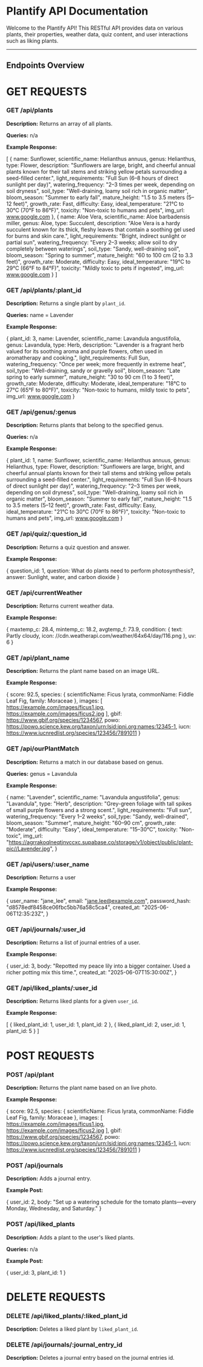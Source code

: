 # Plantify API Documentation

Welcome to the Plantify API! This RESTful API provides data on various plants, their properties, weather data, quiz content, and user interactions such as liking plants.

---

## Endpoints Overview

# GET REQUESTS

### GET /api/plants

**Description:** Returns an array of all plants.

**Queries:** n/a

**Example Response:**

[
{
name: Sunflower,
scientific_name: Helianthus annuus,
genus: Helianthus,
type: Flower,
description: "Sunflowers are large, bright, and cheerful annual plants known for their tall stems and striking yellow petals surrounding a seed-filled center.",
light_requirements: "Full Sun (6–8 hours of direct sunlight per day)",
watering_frequency: "2–3 times per week, depending on soil dryness",
soil_type: "Well-draining, loamy soil rich in organic matter",
bloom_season: "Summer to early fall",
mature_height: "1.5 to 3.5 meters (5–12 feet)",
growth_rate: Fast,
difficulty: Easy,
ideal_temperature: "21°C to 30°C (70°F to 86°F)",
toxicity: "Non-toxic to humans and pets",
img_url: www.google.com
},
{
name: Aloe Vera,
scientific_name: Aloe barbadensis miller,
genus: Aloe,
type: Succulent,
description: "Aloe Vera is a hardy succulent known for its thick, fleshy leaves that contain a soothing gel used for burns and skin care.",
light_requirements: "Bright, indirect sunlight or partial sun",
watering_frequency: "Every 2–3 weeks; allow soil to dry completely between waterings",
soil_type: "Sandy, well-draining soil",
bloom_season: "Spring to summer",
mature_height: "60 to 100 cm (2 to 3.3 feet)",
growth_rate: Moderate,
difficulty: Easy,
ideal_temperature: "19°C to 29°C (66°F to 84°F)",
toxicity: "Mildly toxic to pets if ingested",
img_url: www.google.com
}
]

### GET /api/plants/:plant_id

**Description:** Returns a single plant by `plant_id`.

**Queries:** name = Lavender

**Example Response:**

{
plant_id: 3,
name: Lavender,
scientific_name: Lavandula angustifolia,
genus: Lavandula,
type: Herb,
description: "Lavender is a fragrant herb valued for its soothing aroma and purple flowers, often used in aromatherapy and cooking.",
light_requirements: Full Sun,
watering_frequency: "Once per week; more frequently in extreme heat",
soil_type: "Well-draining, sandy or gravelly soil",
bloom_season: "Late spring to early summer",
mature_height: "30 to 90 cm (1 to 3 feet)",
growth_rate: Moderate,
difficulty: Moderate,
ideal_temperature: "18°C to 27°C (65°F to 80°F)",
toxicity: "Non-toxic to humans, mildly toxic to pets",
img_url: www.google.com
}

### GET /api/genus/:genus

**Description:** Returns plants that belong to the specified genus.

**Queries:** n/a

**Example Response:**

{
plant_id: 1,
name: Sunflower,
scientific_name: Helianthus annuus,
genus: Helianthus,
type: Flower,
description: "Sunflowers are large, bright, and cheerful annual plants known for their tall stems and striking yellow petals surrounding a seed-filled center.",
light_requirements: "Full Sun (6–8 hours of direct sunlight per day)",
watering_frequency: "2–3 times per week, depending on soil dryness",
soil_type: "Well-draining, loamy soil rich in organic matter",
bloom_season: "Summer to early fall",
mature_height: "1.5 to 3.5 meters (5–12 feet)",
growth_rate: Fast,
difficulty: Easy,
ideal_temperature: "21°C to 30°C (70°F to 86°F)",
toxicity: "Non-toxic to humans and pets",
img_url: www.google.com
}

### GET /api/quiz/:question_id

**Description:** Returns a quiz question and answer.

**Example Response:**

{
question_id: 1,
question: What do plants need to perform photosynthesis?,
answer: Sunlight, water, and carbon dioxide
}

### GET /api/currentWeather

**Description:** Returns current weather data.

**Example Response:**

{
maxtemp_c: 28.4,
mintemp_c: 18.2,
avgtemp_f: 73.9,
condition:
{
text: Partly cloudy,
icon: //cdn.weatherapi.com/weather/64x64/day/116.png
},
uv: 6
}

### GET /api/plant_name

**Description:** Returns the plant name based on an image URL.

**Example Response:**

{
score: 92.5,
species:
{
scientificName: Ficus lyrata,
commonName: Fiddle Leaf Fig,
family: Moraceae
},
images:
[
https://example.com/images/ficus1.jpg,
https://example.com/images/ficus2.jpg
],
gbif: https://www.gbif.org/species/1234567,
powo: https://powo.science.kew.org/taxon/urn:lsid:ipni.org:names:12345-1,
iucn: https://www.iucnredlist.org/species/123456/7891011
}

### GET /api/ourPlantMatch

**Description:** Returns a match in our database based on genus.

**Queries:** genus = Lavandula

**Example Response:**

{
name: "Lavender",
scientific_name: "Lavandula angustifolia",
genus: "Lavandula",
type: "Herb",
description: "Grey-green foliage with tall spikes of small purple flowers and a strong scent.",
light_requirements: "Full sun",
watering_frequency: "Every 1–2 weeks",
soil_type: "Sandy, well-drained",
bloom_season: "Summer",
mature_height: "60–90 cm",
growth_rate: "Moderate",
difficulty: "Easy",
ideal_temperature: "15–30°C",
toxicity: "Non-toxic",
img_url: "https://agrrakoqlneqtjnvccxc.supabase.co/storage/v1/object/public/plant-pic//Lavender.jpg",
}

### GET /api/users/:user_name

**Description:** Returns a user

**Example Response:**

{
user_name: "jane_lee",
email: "jane.lee@example.com",
password_hash: "d8578edf8458ce06fbc5bb76a58c5ca4",
created_at: "2025-06-06T12:35:23Z",
}

### GET /api/journals/:user_id

**Description:** Returns a list of journal entries of a user.

**Example Response:**

{
user_id: 3,
body: "Repotted my peace lily into a bigger container. Used a richer potting mix this time.",
created_at: "2025-06-07T15:30:00Z",
}

### GET /api/liked_plants/:user_id

**Description:** Returns liked plants for a given `user_id`.

**Example Response:**

[
{
liked_plant_id: 1,
user_id: 1,
plant_id: 2
},
{
liked_plant_id: 2,
user_id: 1,
plant_id: 5
}
]

# POST REQUESTS

### POST /api/plant

**Description:** Returns the plant name based on an live photo.

**Example Response:**

{
score: 92.5,
species:
{
scientificName: Ficus lyrata,
commonName: Fiddle Leaf Fig,
family: Moraceae
},
images:
[
https://example.com/images/ficus1.jpg,
https://example.com/images/ficus2.jpg
],
gbif: https://www.gbif.org/species/1234567,
powo: https://powo.science.kew.org/taxon/urn:lsid:ipni.org:names:12345-1,
iucn: https://www.iucnredlist.org/species/123456/7891011
}

### POST /api/journals

**Description:** Adds a journal entry.

**Example Post:**

{
user_id: 2,
body: "Set up a watering schedule for the tomato plants—every Monday, Wednesday, and Saturday."
}

### POST /api/liked_plants

**Description:** Adds a plant to the user's liked plants.

**Queries:** n/a

**Example Post:**

{
user_id: 3,
plant_id: 1
}

# DELETE REQUESTS

### DELETE /api/liked_plants/:liked_plant_id

**Description:** Deletes a liked plant by `liked_plant_id`.

### DELETE /api/journals/:journal_entry_id

**Description:** Deletes a journal entry based on the journal entries id.
